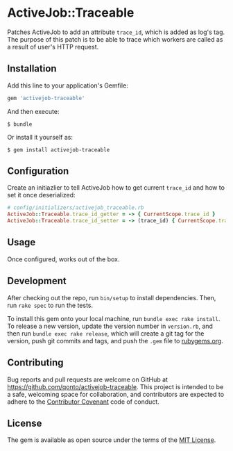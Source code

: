 # ActiveJob::Traceable

Patches ActiveJob to add an attribute `trace_id`, which is added as log's tag.
The purpose of this patch is to be able to trace which workers are called as a result of user's HTTP request.

## Installation

Add this line to your application's Gemfile:

```ruby
gem 'activejob-traceable'
```

And then execute:

    $ bundle

Or install it yourself as:

    $ gem install activejob-traceable

## Configuration

Create an initiazlier to tell ActiveJob how to get current `trace_id` and how to set it once deserialized:

```ruby
# config/initializers/activejob_traceable.rb
ActiveJob::Traceable.trace_id_getter = -> { CurrentScope.trace_id }
ActiveJob::Traceable.trace_id_setter = -> (trace_id) { CurrentScope.trace_id = trace_id }
```

## Usage

Once configured, works out of the box.

## Development

After checking out the repo, run `bin/setup` to install dependencies. Then, run `rake spec` to run the tests.

To install this gem onto your local machine, run `bundle exec rake install`. To release a new version, update the version number in `version.rb`, and then run `bundle exec rake release`, which will create a git tag for the version, push git commits and tags, and push the `.gem` file to [rubygems.org](https://rubygems.org).

## Contributing

Bug reports and pull requests are welcome on GitHub at https://github.com/qonto/activejob-traceable. This project is intended to be a safe, welcoming space for collaboration, and contributors are expected to adhere to the [Contributor Covenant](http://contributor-covenant.org) code of conduct.

## License

The gem is available as open source under the terms of the [MIT License](https://opensource.org/licenses/MIT).
